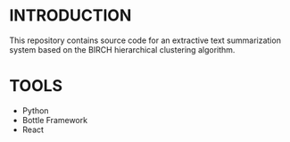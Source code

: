# INTRODUCTION
This repository contains source code for an extractive text summarization system based on the BIRCH hierarchical clustering algorithm.  

# TOOLS
- Python
- Bottle Framework
- React 
